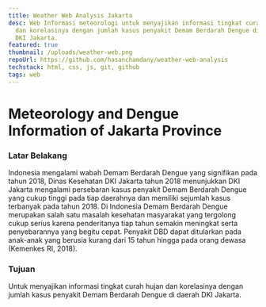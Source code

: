 ```yaml
---
title: Weather Web Analysis Jakarta
desc: Web Informasi meteorologi untuk menyajikan informasi tingkat curah hujan
  dan korelasinya dengan jumlah kasus penyakit Demam Berdarah Dengue di daerah
  DKI Jakarta.
featured: true
thumbnail: /uploads/weather-web.png
repoUrl: https://github.com/hasanchamdany/weather-web-analysis
techstack: html, css, js, git, github
tags: web
---
```

# Meteorology and Dengue Information of Jakarta Province

### Latar Belakang

Indonesia mengalami wabah Demam Berdarah Dengue yang signifikan pada tahun 2018, Dinas Kesehatan DKI Jakarta tahun 2018 menunjukkan DKI Jakarta mengalami persebaran kasus penyakit Demam Berdarah Dengue yang cukup tinggi pada tiap daerahnya dan memiliki sejumlah kasus terbanyak pada tahun 2018. Di Indonesia Demam Berdarah Dengue merupakan salah satu masalah kesehatan masyarakat yang tergolong cukup serius karena penderitanya tiap tahun semakin meningkat serta penyebarannya yang begitu cepat. Penyakit DBD dapat ditularkan pada anak-anak yang berusia kurang dari 15 tahun hingga pada orang dewasa (Kemenkes RI, 2018).

### Tujuan

Untuk menyajikan informasi tingkat curah hujan dan korelasinya dengan jumlah kasus penyakit Demam Berdarah Dengue di daerah DKI Jakarta.